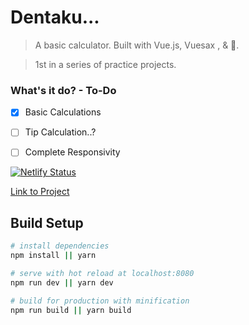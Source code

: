 # Dentaku...

> A basic calculator. Built with Vue.js, Vuesax , & 💜.

> 1st in a series of practice projects. 

### What's it do? - To-Do

- [x] Basic Calculations
- [ ] Tip Calculation..?
- [ ] Complete Responsivity 


[![Netlify Status](https://api.netlify.com/api/v1/badges/1e89f57c-185a-45e3-a537-646d97b9a10e/deploy-status)](https://app.netlify.com/sites/dentaku/deploys)

[Link to Project](https://dentaku.netlify.com)


## Build Setup

``` bash
# install dependencies
npm install || yarn

# serve with hot reload at localhost:8080
npm run dev || yarn dev

# build for production with minification
npm run build || yarn build

```




